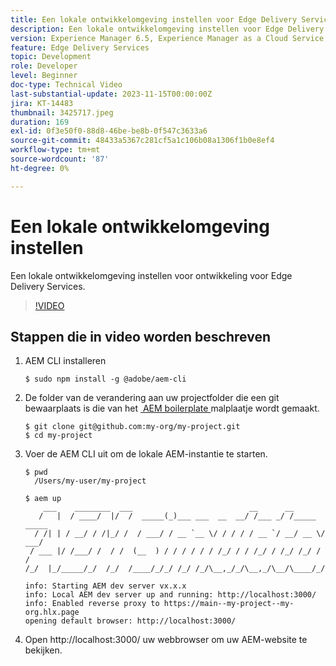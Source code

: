 ```yaml
---
title: Een lokale ontwikkelomgeving instellen voor Edge Delivery Services
description: Een lokale ontwikkelomgeving instellen voor Edge Delivery Services.
version: Experience Manager 6.5, Experience Manager as a Cloud Service
feature: Edge Delivery Services
topic: Development
role: Developer
level: Beginner
doc-type: Technical Video
last-substantial-update: 2023-11-15T00:00:00Z
jira: KT-14483
thumbnail: 3425717.jpeg
duration: 169
exl-id: 0f3e50f0-88d8-46be-be8b-0f547c3633a6
source-git-commit: 48433a5367c281cf5a1c106b08a1306f1b0e8ef4
workflow-type: tm+mt
source-wordcount: '87'
ht-degree: 0%

---
```


# Een lokale ontwikkelomgeving instellen

Een lokale ontwikkelomgeving instellen voor ontwikkeling voor Edge Delivery Services.

>[!VIDEO](https://video.tv.adobe.com/v/3434737/?learn=on&captions=dut)


## Stappen die in video worden beschreven

1. AEM CLI installeren

   ```
   $ sudo npm install -g @adobe/aem-cli
   ```

1. De folder van de verandering aan uw projectfolder die een git bewaarplaats is die van het [&#x200B; AEM boilerplate &#x200B;](https://github.com/adobe/aem-boilerplate) malplaatje wordt gemaakt.

   ```
   $ git clone git@github.com:my-org/my-project.git
   $ cd my-project
   ```

1. Voer de AEM CLI uit om de lokale AEM-instantie te starten.

   ```
   $ pwd
     /Users/my-user/my-project
   
   $ aem up
       ___    ________  ___                          __      __ 
      /   |  / ____/  |/  /  _____(_)___ ___  __  __/ /___ _/ /_____  _____
     / /| | / __/ / /|_/ /  / ___/ / __ `__ \/ / / / / __ `/ __/ __ \/ ___/
    / ___ |/ /___/ /  / /  (__  ) / / / / / / /_/ / / /_/ / /_/ /_/ / /
   /_/  |_/_____/_/  /_/  /____/_/_/ /_/ /_/\__,_/_/\__,_/\__/\____/_/
   
   info: Starting AEM dev server vx.x.x
   info: Local AEM dev server up and running: http://localhost:3000/
   info: Enabled reverse proxy to https://main--my-project--my-org.hlx.page
   opening default browser: http://localhost:3000/
   ```

1. Open http://localhost:3000/ uw webbrowser om uw AEM-website te bekijken.
